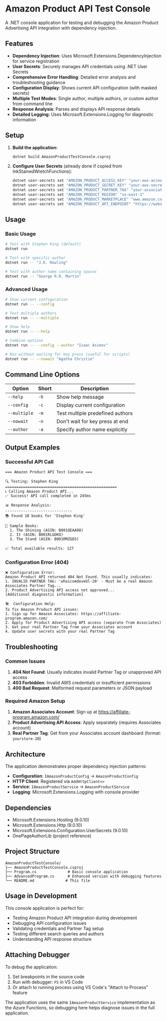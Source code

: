 # Amazon Product API Test Console

A .NET console application for testing and debugging the Amazon Product Advertising API integration with dependency injection.

## Features

- **Dependency Injection**: Uses Microsoft.Extensions.DependencyInjection for service registration
- **User Secrets**: Securely manages API credentials using .NET User Secrets
- **Comprehensive Error Handling**: Detailed error analysis and troubleshooting guidance
- **Configuration Display**: Shows current API configuration (with masked secrets)
- **Multiple Test Modes**: Single author, multiple authors, or custom author from command line
- **Response Analysis**: Parses and displays API response details
- **Detailed Logging**: Uses Microsoft.Extensions.Logging for diagnostic information

## Setup

1. **Build the application:**
   ```bash
   dotnet build AmazonProductTestConsole.csproj
   ```

2. **Configure User Secrets** (already done if copied from InkStainedWretchFunctions):
   ```bash
   dotnet user-secrets set "AMAZON_PRODUCT_ACCESS_KEY" "your-aws-access-key"
   dotnet user-secrets set "AMAZON_PRODUCT_SECRET_KEY" "your-aws-secret-key"
   dotnet user-secrets set "AMAZON_PRODUCT_PARTNER_TAG" "your-associate-tag-20"
   dotnet user-secrets set "AMAZON_PRODUCT_REGION" "us-east-1"
   dotnet user-secrets set "AMAZON_PRODUCT_MARKETPLACE" "www.amazon.com"
   dotnet user-secrets set "AMAZON_PRODUCT_API_ENDPOINT" "https://webservices.amazon.com/paapi5/searchitems"
   ```

## Usage

### Basic Usage
```bash
# Test with Stephen King (default)
dotnet run

# Test with specific author
dotnet run -- "J.K. Rowling"

# Test with author name containing spaces
dotnet run -- "George R.R. Martin"
```

### Advanced Usage
```bash
# Show current configuration
dotnet run -- --config

# Test multiple authors
dotnet run -- --multiple

# Show help
dotnet run -- --help

# Combine options
dotnet run -- --config --author "Isaac Asimov"

# Run without waiting for key press (useful for scripts)
dotnet run -- --nowait "Agatha Christie"
```

## Command Line Options

| Option | Short | Description |
|--------|-------|-------------|
| `--help` | `-h` | Show help message |
| `--config` | `-c` | Display current configuration |
| `--multiple` | `-m` | Test multiple predefined authors |
| `--nowait` | `-n` | Don't wait for key press at end |
| `--author` | `-a` | Specify author name explicitly |

## Output Examples

### Successful API Call
```
=== Amazon Product API Test Console ===

🔍 Testing: Stephen King
==================================================
📞 Calling Amazon Product API...
✅ Success! API call completed in 245ms

📊 Response Analysis:
------------------------------
📚 Found 10 books for 'Stephen King'

📖 Sample Books:
  1. The Shining (ASIN: B001QEAA98)
  2. It (ASIN: B001RLGDKO)
  3. The Stand (ASIN: B001RMZGDS)

📈 Total available results: 127
```

### Configuration Error (404)
```
❌ Configuration Error:
Amazon Product API returned 404 Not Found. This usually indicates:
1. INVALID PARTNER TAG: 'whoicomdevebl-20' - Must be a real Amazon Associates Partner Tag...
2. Product Advertising API access not approved...
[Additional diagnostic information]

🛠️  Configuration Help:
To fix Amazon Product API issues:
1. Sign up for Amazon Associates: https://affiliate-program.amazon.com/
2. Apply for Product Advertising API access (separate from Associates)
3. Get your real Partner Tag from your Associates account
4. Update user secrets with your real Partner Tag
```

## Troubleshooting

### Common Issues

1. **404 Not Found**: Usually indicates invalid Partner Tag or unapproved API access
2. **403 Forbidden**: Invalid AWS credentials or insufficient permissions
3. **400 Bad Request**: Malformed request parameters or JSON payload

### Required Amazon Setup

1. **Amazon Associates Account**: Sign up at https://affiliate-program.amazon.com/
2. **Product Advertising API Access**: Apply separately (requires Associates account)
3. **Real Partner Tag**: Get from your Associates account dashboard (format: `yourstore-20`)

## Architecture

The application demonstrates proper dependency injection patterns:

- **Configuration**: `IAmazonProductConfig` → `AmazonProductConfig`
- **HTTP Client**: Registered via `AddHttpClient<>`
- **Service**: `IAmazonProductService` → `AmazonProductService`
- **Logging**: Microsoft.Extensions.Logging with console provider

## Dependencies

- Microsoft.Extensions.Hosting (9.0.10)
- Microsoft.Extensions.Http (9.0.10)
- Microsoft.Extensions.Configuration.UserSecrets (9.0.10)
- OnePageAuthorLib (project reference)

## Project Structure

```
AmazonProductTestConsole/
├── AmazonProductTestConsole.csproj
├── Program.cs              # Basic console application
├── AdvancedProgram.cs      # Enhanced version with debugging features
└── README.md              # This file
```

## Usage in Development

This console application is perfect for:
- Testing Amazon Product API integration during development
- Debugging API configuration issues
- Validating credentials and Partner Tag setup
- Testing different search queries and authors
- Understanding API response structure

## Attaching Debugger

To debug the application:
1. Set breakpoints in the source code
2. Run with debugger: `F5` in VS Code
3. Or attach to running process using VS Code's "Attach to Process" feature

The application uses the same `IAmazonProductService` implementation as the Azure Functions, so debugging here helps diagnose issues in the full application.